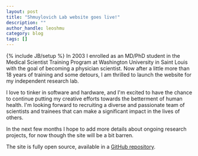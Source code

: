 ```yaml
---
layout: post
title: "Shmuylovich Lab website goes live!"
description: ""
author_handle: leoshmu
category: blog
tags: []
---
```

{% include JB/setup %}
In 2003 I enrolled as an MD/PhD student in the Medical Scientist Training Program at Washington University in Saint Louis with the goal of becoming a physician scientist. Now after a little more than 18 years of training and some detours, I am thrilled to launch the website for my independent research lab.

I love to tinker in software and hardware, and I'm excited to have the chance to continue putting my creative efforts towards the betterment of human health. I'm looking forward to recruiting a diverse and passionate team of scientists and trainees that can make a significant impact in the lives of others.

In the next few months I hope to add more details about ongoing research projects, for now though the site will be a bit barren.

The site is fully open source, available in a [GitHub repository][1]. 

[1]: https://github.com/Shmuylovich-Lab/shmuylovich-lab.github.com